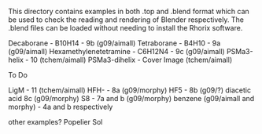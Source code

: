 This directory contains examples in both .top and .blend format which can be used to check the reading and rendering of Blender respectively. The .blend files can be loaded without needing to install the Rhorix software.

Decaborane - B10H14 - 9b (g09/aimall)
Tetraborane - B4H10 - 9a (g09/aimall)
Hexamethylenetetramine - C6H12N4 - 9c (g09/aimall)
PSMa3-helix - 10 (tchem/aimall)
PSMa3-dihelix - Cover Image (tchem/aimall)

To Do

LigM - 11 (tchem/aimall)
HFH- - 8a (g09/morphy)
HF5 - 8b (g09/?)
diacetic acid 8c (g09/morphy)
S8 - 7a and b (g09/morphy)
benzene (g09/aimall and morphy) - 4a and b respectively

other examples?
Popelier
Sol
